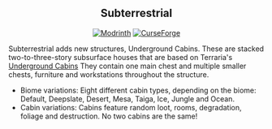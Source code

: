 <div align="center">

## Subterrestrial

[![Modrinth](https://cdn.jsdelivr.net/npm/@intergrav/devins-badges@3/assets/cozy/available/modrinth_vector.svg)](https://modrinth.com/mod/subterrestrial)
[![CurseForge](https://cdn.jsdelivr.net/npm/@intergrav/devins-badges@3/assets/cozy/available/curseforge_vector.svg)](https://www.curseforge.com/minecraft/mc-mods/subterrestrial)

</div>

Subterrestrial adds new structures, Underground Cabins. These are stacked two-to-three-story subsurface houses that are
based on Terraria's [Underground Cabins](https://terraria.fandom.com/wiki/Underground_Cabin) They contain
one main chest and multiple smaller chests, furniture and
workstations throughout the structure.

- Biome variations: Eight different cabin types, depending on the biome: Default, Deepslate, Desert, Mesa, Taiga, Ice,
  Jungle and Ocean.
- Cabin variations: Cabins feature random loot, rooms, degradation, foliage and destruction. No two cabins are the same!